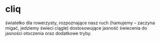 # cliq
światełko dla rowerzysty, rozpoznające nasz ruch (hamujemy – zaczyna migać, jedziemy świeci ciągle) dostosowujące jasność świecenia do jasności otoczenia oraz dodatkowe tryby.
